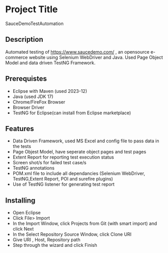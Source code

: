 # Project Title

SauceDemoTestAutomation

## Description

Automated testing of https://www.saucedemo.com/ , an opensource e-commerce website using Selenium WebDriver and Java.
Used Page Object Model and data driven TestNG Framework.

## Prerequistes
* Eclipse with Maven (used 2023-12)
* Java (used JDK 17)
* Chrome/FireFox Browser
* Browser Driver
* TestNG for Eclipse(can install from Eclipse marketplace)

## Features

* Data Driven Framework, used MS Excel and config file to pass data in the tests
* Page Objest Model, have seperate object pages and test pages
* Extent Report for reporting test execution status
* Screen shot/s for failed test case/s
* TestNG annotations
* POM.xml file to include all dependancies (Selenium WebDriver, TestNG,Extent Report, POI and surefire plugins)
* Use of TestNG listener for generating test report

## Installing

* Open Eclipse
* Click File> Import
* In the Import Window, click Projects from Git (with smart import) and click Next
* In the Select Repository Source Window, click Clone URI
* Give URI , Host, Repository path
* Step through the wizard and click Finish


